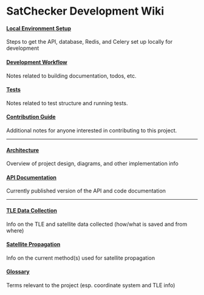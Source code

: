 # SatChecker Development Wiki

#### [Local Environment Setup](setup)
Steps to get the API, database, Redis, and Celery set up locally for development

#### [Development Workflow](development-workflow)
Notes related to building documentation, todos, etc.

#### [Tests](tests)
Notes related to test structure and running tests.

#### [Contribution Guide](https://github.com/iausathub/satchecker/blob/main/setup/CONTRIBUTING.md)
Additional notes for anyone interested in contributing to this project.

***

#### [Architecture](architecture)
Overview of project design, diagrams, and other implementation info

#### [API Documentation](https://satchecker.readthedocs.io/en/latest/)
Currently published version of the API and code documentation

***

#### [TLE Data Collection](tle-data-collection)
Info on the TLE and satellite data collected (how/what is saved and from where)

#### [Satellite Propagation](satellite-propagation)
Info on the current method(s) used for satellite propagation

#### [Glossary](glossary)
Terms relevant to the project (esp. coordinate system and TLE info)

